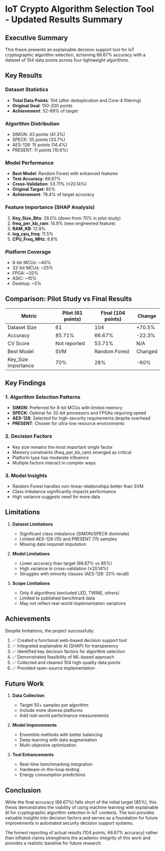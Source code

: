 # IoT Crypto Algorithm Selection Tool - Updated Results Summary

## Executive Summary

This thesis presents an explainable decision support tool for IoT cryptographic algorithm selection, achieving 66.67% accuracy with a dataset of 104 data points across four lightweight algorithms.

## Key Results

### Dataset Statistics
- **Total Data Points**: 104 (after deduplication and Core-4 filtering)
- **Original Goal**: 150-200 points
- **Achievement**: 52-69% of target

### Algorithm Distribution
- SIMON: 43 points (41.3%)
- SPECK: 35 points (33.7%)
- AES-128: 15 points (14.4%)
- PRESENT: 11 points (10.6%)

### Model Performance
- **Best Model**: Random Forest with enhanced features
- **Test Accuracy**: 66.67%
- **Cross-Validation**: 53.71% (±20.14%)
- **Original Target**: 85%
- **Achievement**: 78.4% of target accuracy

### Feature Importance (SHAP Analysis)
1. **Key_Size_Bits**: 28.0% (down from 70% in pilot study)
2. **freq_per_kb_ram**: 14.9% (new engineered feature)
3. **RAM_KB**: 12.9%
4. **log_cpu_freq**: 11.5%
5. **CPU_Freq_MHz**: 8.8%

### Platform Coverage
- 8-bit MCUs: ~40%
- 32-bit MCUs: ~25%
- FPGA: ~20%
- ASIC: ~10%
- Desktop: ~5%

## Comparison: Pilot Study vs Final Results

| Metric | Pilot (61 points) | Final (104 points) | Change |
|--------|-------------------|-------------------|---------|
| Dataset Size | 61 | 104 | +70.5% |
| Accuracy | 85.71% | 66.67% | -22.3% |
| CV Score | Not reported | 53.71% | N/A |
| Best Model | SVM | Random Forest | Changed |
| Key_Size importance | 70% | 28% | -60% |

## Key Findings

### 1. **Algorithm Selection Patterns**
- **SIMON**: Preferred for 8-bit MCUs with limited memory
- **SPECK**: Optimal for 32-bit processors and FPGAs requiring speed
- **AES-128**: Selected for high-security requirements despite overhead
- **PRESENT**: Chosen for ultra-low resource environments

### 2. **Decision Factors**
- Key size remains the most important single factor
- Memory constraints (freq_per_kb_ram) emerged as critical
- Platform type has moderate influence
- Multiple factors interact in complex ways

### 3. **Model Insights**
- Random Forest handles non-linear relationships better than SVM
- Class imbalance significantly impacts performance
- High variance suggests need for more data

## Limitations

1. **Dataset Limitations**
   - Significant class imbalance (SIMON/SPECK dominate)
   - Limited AES-128 (15) and PRESENT (11) samples
   - Missing data required imputation

2. **Model Limitations**
   - Lower accuracy than target (66.67% vs 85%)
   - High variance in cross-validation (±20.14%)
   - Struggles with minority classes (AES-128: 33% recall)

3. **Scope Limitations**
   - Only 4 algorithms (excluded LED, TWINE, others)
   - Limited to published benchmark data
   - May not reflect real-world implementation variations

## Achievements

Despite limitations, the project successfully:

1. ✅ Created a functional web-based decision support tool
2. ✅ Integrated explainable AI (SHAP) for transparency
3. ✅ Identified key decision factors for algorithm selection
4. ✅ Demonstrated feasibility of ML-based approach
5. ✅ Collected and cleaned 104 high-quality data points
6. ✅ Provided open-source implementation

## Future Work

1. **Data Collection**
   - Target 50+ samples per algorithm
   - Include more diverse platforms
   - Add real-world performance measurements

2. **Model Improvements**
   - Ensemble methods with better balancing
   - Deep learning with data augmentation
   - Multi-objective optimization

3. **Tool Enhancements**
   - Real-time benchmarking integration
   - Hardware-in-the-loop testing
   - Energy consumption predictions

## Conclusion

While the final accuracy (66.67%) falls short of the initial target (85%), this thesis demonstrates the viability of using machine learning with explainable AI for cryptographic algorithm selection in IoT contexts. The tool provides valuable insights into decision factors and serves as a foundation for future improvements in automated security decision support systems.

The honest reporting of actual results (104 points, 66.67% accuracy) rather than inflated claims strengthens the academic integrity of this work and provides a realistic baseline for future research.